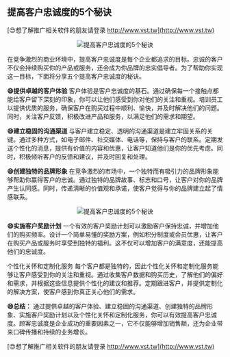 ## **提高客户忠诚度的5个秘诀**

[😍想了解推广相关软件的朋友请登录 http://www.vst.tw](http://www.vst.tw)

 <center><img src="https://vst.tw/MP4/tuiguang/png/3.png" alt="提高客户忠诚度的5个秘诀"></center>

在竞争激烈的商业环境中，提高客户忠诚度是每个企业都追求的目标。忠诚的客户不仅会持续购买你的产品或服务，还会成为你品牌的忠实倡导者。为了帮助你实现这一目标，下面将分享五个提高客户忠诚度的秘诀。

**😄提供卓越的客户体验**
客户体验是客户忠诚度的基石。通过确保每一个接触点都能给客户留下深刻的印象，你可以让他们感受到你对他们的关注和重视。培训员工以提供优质的服务，确保客户在购买过程中顺利、愉快，并及时解决他们的问题。同时，关注客户反馈，积极改进产品和服务，以满足他们的需求和期望。

**😄建立稳固的沟通渠道**
与客户建立稳定、透明的沟通渠道是建立牢固关系的关键。通过多种方式，如电子邮件、社交媒体、电话等，保持与客户的联系。定期发送个性化的消息，提供有价值的内容和优惠，让客户知道他们是你的优先考虑。同时，积极倾听客户的反馈和建议，并及时回复和处理。

**😄创建独特的品牌形象**
在竞争激烈的市场中，一个独特而有吸引力的品牌形象能够帮助你赢得客户的忠诚。通过独特的品牌故事、标志和口号，让客户对你的品牌产生认同感。同时，传递清晰的价值观和承诺，使客户觉得与你的品牌建立起了情感联系。

 <center><img src="https://vst.tw/MP4/tuiguang/png/1.png" alt="提高客户忠诚度的5个秘诀"></center>

**😄实施客户奖励计划**
一个有效的客户奖励计划可以激励客户保持忠诚，并增加他们的购买频率。设计一个简单易懂的奖励方案，例如积分制度或会员优惠，让客户在购买产品或服务时享受到独特的福利。这不仅可以增加客户的满意度，还能提高他们的忠诚度。

个性化关怀和定制化服务
每个客户都是独特的，因此个性化关怀和定制化服务能够让客户感受到你的关注和重视。通过收集客户数据和购买历史，了解他们的偏好和需求，并根据这些信息提供个性化的建议和推荐。定期跟进客户，并提供定制化的解决方案，使客户感到你真正关心他们的需求。

**😄总结：**
通过提供卓越的客户体验、建立稳固的沟通渠道、创建独特的品牌形象、实施客户奖励计划以及个性化关怀和定制化服务，你可以有效提高客户忠诚度。顾客忠诚度是企业成功的重要因素之一，它不仅能够增加销售额，还为企业带来口碑传播和持续的业务增长。

[😍想了解推广相关软件的朋友请登录 http://www.vst.tw](http://www.vst.tw)



